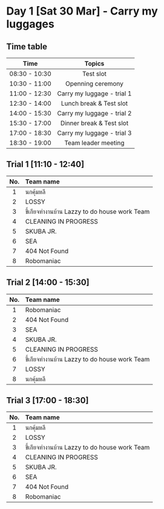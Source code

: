 # Day 1 [Sat 30 Mar] - Carry my luggages

## Time table

|   Time              |     Topics                                  |
|:-------------------:|:-------------------------------------------:|
|    08:30 - 10:30    |     Test slot                               |
|    10:30 - 11:00    |     Openning ceremony                       |
|    11:00 - 12:30    |     Carry my luggage - trial 1              |
|    12:30 - 14:00    |     Lunch break & Test slot                 |
|    14:00 - 15:30    |     Carry my luggage - trial 2              |
|    15:30 - 17:00    |     Dinner break & Test slot                |
|    17:00 - 18:30    |     Carry my luggage - trial 3              |
|    18:30 - 19:00    |     Team leader meeting                     |


## Trial 1 [11:10 - 12:40]

|   No.     |      Team name                                        |    
|:---------:|:------------------------------------------------------|   
|   1       |    นกคุ้มหลี                                             |  
|   2       |    LOSSY                                              | 
|   3       |  ขี้เกียจทำงานบ้าน Lazzy to do house work Team            |
|   4       |   CLEANING IN PROGRESS                                |
|   5       |   SKUBA JR.                                           |
|   6       |   SEA                                                 |
|   7       |   404 Not Found                                       |
|   8       |   Robomaniac                                          |


## Trial 2 [14:00 - 15:30]

|   No.     |      Team name                                        |    
|:---------:|:------------------------------------------------------|   
|   1       |   Robomaniac                                          |
|   2       |   404 Not Found                                       |
|   3       |   SEA                                                 |
|   4       |   SKUBA JR.                                           |
|   5       |   CLEANING IN PROGRESS                                |
|   6       |  ขี้เกียจทำงานบ้าน Lazzy to do house work Team            |
|   7       |  LOSSY                                                | 
|   8       | นกคุ้มหลี                                                |  

## Trial 3 [17:00 - 18:30]

|   No.     |      Team name                                        |    
|:---------:|:------------------------------------------------------|   
|   1       |    นกคุ้มหลี                                             |  
|   2       |    LOSSY                                              | 
|   3       |  ขี้เกียจทำงานบ้าน Lazzy to do house work Team            |
|   4       |   CLEANING IN PROGRESS                                |
|   5       |   SKUBA JR.                                           |
|   6       |   SEA                                                 |
|   7       |   404 Not Found                                       |
|   8       |   Robomaniac                                          |

